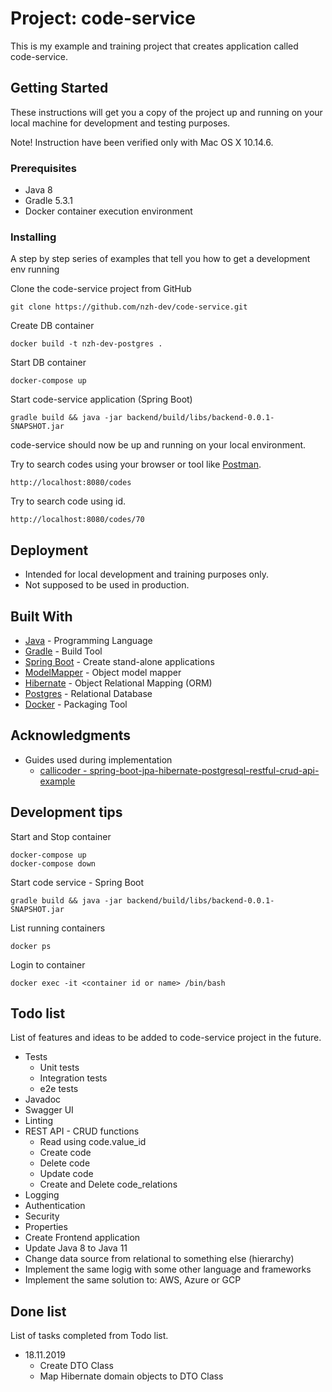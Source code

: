 # Project: code-service

This is my example and training project that creates application called code-service.

## Getting Started

These instructions will get you a copy of the project up and running on your local machine for development and testing purposes.

Note! Instruction have been verified only with Mac OS X 10.14.6.

### Prerequisites

* Java 8
* Gradle 5.3.1
* Docker container execution environment

### Installing

A step by step series of examples that tell you how to get a development env running

Clone the code-service project from GitHub

```
git clone https://github.com/nzh-dev/code-service.git
```

Create DB container

```
docker build -t nzh-dev-postgres .
```

Start DB container
```
docker-compose up
```

Start code-service application (Spring Boot)

```
gradle build && java -jar backend/build/libs/backend-0.0.1-SNAPSHOT.jar
```

code-service should now be up and running on your local environment.

Try to search codes using your browser or tool like [Postman](https://www.getpostman.com/).
```
http://localhost:8080/codes
```

Try to search code using id.
```
http://localhost:8080/codes/70
```

## Deployment

* Intended for local development and training purposes only.
* Not supposed to be used in production.

## Built With

* [Java](https://www.java.com/) - Programming Language
* [Gradle](https://gradle.org/) - Build Tool
* [Spring Boot](https://spring.io/projects/spring-boot) - Create stand-alone applications
* [ModelMapper](http://modelmapper.org/) - Object model mapper 
* [Hibernate](https://hibernate.org/) - Object Relational Mapping (ORM)
* [Postgres](https://www.postgresql.org/) - Relational Database
* [Docker](https://www.docker.com/) - Packaging Tool

## Acknowledgments

* Guides used during implementation
    * [callicoder - spring-boot-jpa-hibernate-postgresql-restful-crud-api-example](https://www.callicoder.com/spring-boot-jpa-hibernate-postgresql-restful-crud-api-example/)

## Development tips

Start and Stop container
```
docker-compose up
docker-compose down
```
Start code service - Spring Boot
```
gradle build && java -jar backend/build/libs/backend-0.0.1-SNAPSHOT.jar
```
List running containers
```
docker ps
```
Login to container
```
docker exec -it <container id or name> /bin/bash
```

## Todo list

List of features and ideas to be added to code-service project in the future.

* Tests
    * Unit tests
    * Integration tests
    * e2e tests
* Javadoc
* Swagger UI
* Linting
* REST API - CRUD functions
    * Read using code.value_id
    * Create code
    * Delete code
    * Update code
    * Create and Delete code_relations
* Logging
* Authentication
* Security
* Properties
* Create Frontend application
* Update Java 8 to Java 11
* Change data source from relational to something else (hierarchy)
* Implement the same logig with some other language and frameworks
* Implement the same solution to: AWS, Azure or GCP

## Done list

List of tasks completed from Todo list.

* 18.11.2019 
   * Create DTO Class
   * Map Hibernate domain objects to DTO Class

